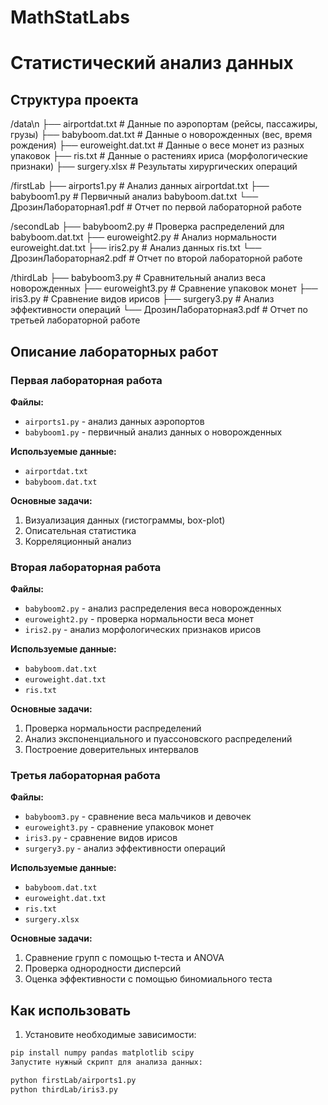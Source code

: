 # MathStatLabs
# Статистический анализ данных

## Структура проекта
/data\n
├── airportdat.txt # Данные по аэропортам (рейсы, пассажиры, грузы)
├── babyboom.dat.txt # Данные о новорожденных (вес, время рождения)
├── euroweight.dat.txt # Данные о весе монет из разных упаковок
├── ris.txt # Данные о растениях ириса (морфологические признаки)
├── surgery.xlsx # Результаты хирургических операций

/firstLab
├── airports1.py # Анализ данных airportdat.txt
├── babyboom1.py # Первичный анализ babyboom.dat.txt
└── ДрозинЛабораторная1.pdf # Отчет по первой лабораторной работе

/secondLab
├── babyboom2.py # Проверка распределений для babyboom.dat.txt
├── euroweight2.py # Анализ нормальности euroweight.dat.txt
├── iris2.py # Анализ данных ris.txt
└── ДрозинЛабораторная2.pdf # Отчет по второй лабораторной работе

/thirdLab
├── babyboom3.py # Сравнительный анализ веса новорожденных
├── euroweight3.py # Сравнение упаковок монет
├── iris3.py # Сравнение видов ирисов
├── surgery3.py # Анализ эффективности операций
└── ДрозинЛабораторная3.pdf # Отчет по третьей лабораторной работе

## Описание лабораторных работ

### Первая лабораторная работа
**Файлы:**
- `airports1.py` - анализ данных аэропортов
- `babyboom1.py` - первичный анализ данных о новорожденных

**Используемые данные:**
- `airportdat.txt`
- `babyboom.dat.txt`

**Основные задачи:**
1. Визуализация данных (гистограммы, box-plot)
2. Описательная статистика
3. Корреляционный анализ

### Вторая лабораторная работа
**Файлы:**
- `babyboom2.py` - анализ распределения веса новорожденных
- `euroweight2.py` - проверка нормальности веса монет
- `iris2.py` - анализ морфологических признаков ирисов

**Используемые данные:**
- `babyboom.dat.txt`
- `euroweight.dat.txt`
- `ris.txt`

**Основные задачи:**
1. Проверка нормальности распределений
2. Анализ экспоненциального и пуассоновского распределений
3. Построение доверительных интервалов

### Третья лабораторная работа
**Файлы:**
- `babyboom3.py` - сравнение веса мальчиков и девочек
- `euroweight3.py` - сравнение упаковок монет
- `iris3.py` - сравнение видов ирисов
- `surgery3.py` - анализ эффективности операций

**Используемые данные:**
- `babyboom.dat.txt`
- `euroweight.dat.txt`
- `ris.txt`
- `surgery.xlsx`

**Основные задачи:**
1. Сравнение групп с помощью t-теста и ANOVA
2. Проверка однородности дисперсий
3. Оценка эффективности с помощью биномиального теста

## Как использовать

1. Установите необходимые зависимости:
```bash
pip install numpy pandas matplotlib scipy
Запустите нужный скрипт для анализа данных:
```
```bash
python firstLab/airports1.py
python thirdLab/iris3.py
